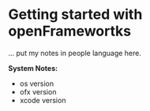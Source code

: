 # Getting started with openFramewortks
... put my notes in people language here.

**System Notes:**
- os version
- ofx version
- xcode version